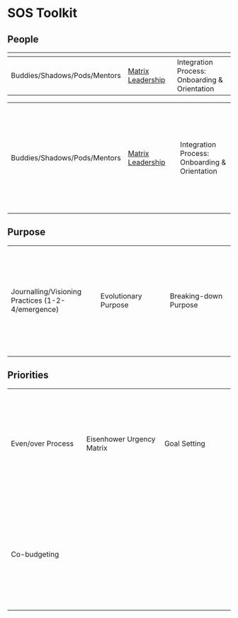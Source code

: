 # SOS Toolkit

## People

| <img width="200px"/>         | <img width="200px"/>                             | <img width="200px"/>                          |
|------------------------------|--------------------------------------------------|-----------------------------------------------|
| Buddies/Shadows/Pods/Mentors | [Matrix Leadership](people/matrix-leadership.md) | Integration Process: Onboarding & Orientation |

<table>
  <tr height="250px">
    <td width="250px">Buddies/Shadows/Pods/Mentors</td>
    <td width="250px"><a href="people/matrix-leadership.md">Matrix Leadership</a></td>
    <td width="250px">Integration Process: Onboarding & Orientation</td>
  </tr>
</table>

## Purpose

<table>
  <tr height="250px">
    <td width="250px">Journalling/Visioning Practices (1-2-4/emergence)</td>
    <td width="250px">Evolutionary Purpose</td>
    <td width="250px">Breaking-down Purpose</td>
  </tr>
</table>

## Priorities

<table>
  <tr height="250px">
    <td width="250px">Even/over Process</td>
    <td width="250px">Eisenhower Urgency Matrix</td>
    <td width="250px">Goal Setting</td>
  </tr>
  <tr height="250px">
    <td>Co-budgeting</td>
  </tr>
</table>
